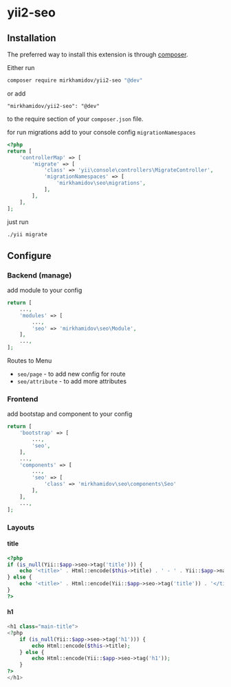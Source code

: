 # yii2-seo #


## Installation ##

The preferred way to install this extension is through [composer](http://getcomposer.org/download/).

Either run

```bash
composer require mirkhamidov/yii2-seo "@dev"
```

or add

```
"mirkhamidov/yii2-seo": "@dev"
```

to the require section of your `composer.json` file.

for run migrations add to your console config `migrationNamespaces`

```php
<?php
return [
    'controllerMap' => [
        'migrate' => [
            'class' => 'yii\console\controllers\MigrateController',
            'migrationNamespaces' => [
                'mirkhamidov\seo\migrations',
            ],
        ],
    ],
];
```

just run 
```bash
./yii migrate
```




## Configure ##


### Backend (manage) ###

add module to your config
```php
return [
    ...,
    'modules' => [
        ...,
        'seo' => 'mirkhamidov\seo\Module',
    ],
    ...,
];
```

Routes to Menu

- `seo/page` - to add new config for route
- `seo/attribute` - to add more attributes 



### Frontend ###

add bootstap and component to your config

```php
return [
    'bootstrap' => [
        ..., 
        'seo',
    ],
    ...,
    'components' => [
        ...,
        'seo' => [
            'class' => 'mirkhamidov\seo\components\Seo'
        ],
    ],
    ...,
];
```

### Layouts ### 

#### title ####

```php
<?php
if (is_null(Yii::$app->seo->tag('title'))) {
    echo '<title>' . Html::encode($this->title) . ' - ' . Yii::$app->name . '</title>';
} else {
    echo '<title>' . Html::encode(Yii::$app->seo->tag('title')) . '</title>';
}
?>
```

#### h1 ####

```php
<h1 class="main-title">
<?php
    if (is_null(Yii::$app->seo->tag('h1'))) {
        echo Html::encode($this->title);
    } else {
        echo Html::encode(Yii::$app->seo->tag('h1'));
    }
?>
</h1>
```
